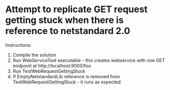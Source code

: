 # Attempt to replicate GET request getting stuck when there is reference to netstandard 2.0

Instructions:
1) Compile the solution
2) Run WebServiceTest executable - this creates webservice with one GET endpoint at http://localhost:9000/foo
3) Run TestWebRequestGettingStuck
4) If EmptyNetstandardLib reference is removed from TestWebRequestGettingStuck - it runs as expected
